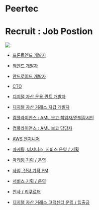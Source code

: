 # Peertec


# Recruit : Job Postion

<img src="https://peertec.com/wp-content/uploads/2021/07/3.gif">

* <a href="https://peertec.com/wp-content/uploads/2021/07/front-end-scaled.jpg">프론트엔드 개발자</a>

* <a href="https://peertec.com/wp-content/uploads/2021/07/back-end-scaled.jpg">백엔드 개발자</a>

* <a href="https://peertec.com/wp-content/uploads/2021/07/android-dev-scaled.jpg">안드로이드 개발자</a>

* <a href="https://peertec.com/wp-content/uploads/2021/07/cto-scaled.jpg">CTO</a>

* <a href="https://peertec.com/wp-content/uploads/2021/07/quant-dev-scaled.jpg">디지털 자산 운용 퀀트 개발자</a>

* <a href="https://peertec.com/wp-content/uploads/2021/07/wallet-dev-scaled.jpg">디지털 자산 거래소 지갑 개발자</a>

* <a href="https://peertec.com/wp-content/uploads/2021/07/compliance_01-scaled.jpg">컴플라이언스 : AML 보고 책임자/준법감시인</a>

* <a href="https://peertec.com/wp-content/uploads/2021/07/compliance-scaled.jpg">컴플라이언스 : AML 보고 담당자</a>

* <a href="https://peertec.com/wp-content/uploads/2021/07/aws-engineer-scaled.jpg">AWS 엔지니어</a>

* <a href="https://peertec.com/wp-content/uploads/2021/07/marketing-biz-scaled.jpg">마케팅, 비지니스, 서비스 운영 / 기획</a>

* <a href="https://peertec.com/wp-content/uploads/2021/07/marketing-pd-scaled.jpg">마케팅 기획 / 운영</a>

* <a href="https://peertec.com/wp-content/uploads/2021/07/pm-scaled.jpg">사업, 전략 기획 PM</a>

* <a href="https://peertec.com/wp-content/uploads/2021/07/service-pd-scaled.jpg">서비스 기획 / 운영</a>

* <a href="https://peertec.com/wp-content/uploads/2021/07/hr-scaled.jpg">인사 / 리쿠르터</a>

* <a href="https://peertec.com/wp-content/uploads/2021/07/shd-scaled.jpg">디지털 자산 거래소 고객센터 운영 / 입출금</a>

<!--* <a href=""></a>

* <a href=""></a>-->


